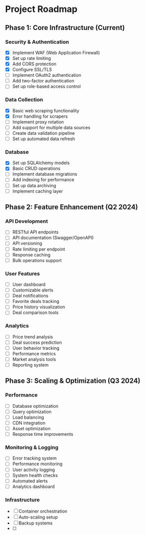 # Project Roadmap

## Phase 1: Core Infrastructure (Current)
### Security & Authentication
- [x] Implement WAF (Web Application Firewall)
- [x] Set up rate limiting
- [x] Add CORS protection
- [x] Configure SSL/TLS
- [ ] Implement OAuth2 authentication
- [ ] Add two-factor authentication
- [ ] Set up role-based access control

### Data Collection
- [x] Basic web scraping functionality
- [x] Error handling for scrapers
- [ ] Implement proxy rotation
- [ ] Add support for multiple data sources
- [ ] Create data validation pipeline
- [ ] Set up automated data refresh

### Database
- [x] Set up SQLAlchemy models
- [x] Basic CRUD operations
- [ ] Implement database migrations
- [ ] Add indexing for performance
- [ ] Set up data archiving
- [ ] Implement caching layer

## Phase 2: Feature Enhancement (Q2 2024)
### API Development
- [ ] RESTful API endpoints
- [ ] API documentation (Swagger/OpenAPI)
- [ ] API versioning
- [ ] Rate limiting per endpoint
- [ ] Response caching
- [ ] Bulk operations support

### User Features
- [ ] User dashboard
- [ ] Customizable alerts
- [ ] Deal notifications
- [ ] Favorite deals tracking
- [ ] Price history visualization
- [ ] Deal comparison tools

### Analytics
- [ ] Price trend analysis
- [ ] Deal success prediction
- [ ] User behavior tracking
- [ ] Performance metrics
- [ ] Market analysis tools
- [ ] Reporting system

## Phase 3: Scaling & Optimization (Q3 2024)
### Performance
- [ ] Database optimization
- [ ] Query optimization
- [ ] Load balancing
- [ ] CDN integration
- [ ] Asset optimization
- [ ] Response time improvements

### Monitoring & Logging
- [ ] Error tracking system
- [ ] Performance monitoring
- [ ] User activity logging
- [ ] System health checks
- [ ] Automated alerts
- [ ] Analytics dashboard

### Infrastructure
- [ ] Container orchestration
- [ ] Auto-scaling setup
- [ ] Backup systems
- [ ]
